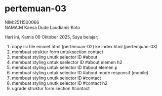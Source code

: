 # pertemuan-03

NIM:2511500066<br>
NAMA:M Kaesa Dude Laudianis Koto<br>

Hari ini, Kamis 09 Oktober 2025, Saya belajar;
<ol>
 <li>copy isi file emmet.html (pertemuan-02) ke index.html (pertemjuan-03)</li>
 <li>membuat struktur form untuksection contact</li>
 <li>membuat styling unutk selector ID #about</li>
 <li>membuat styling untuk sselector ID #about elemen h2</li>
 <li>membuat styling untuk selector ID #about elemen p</li>
 <li>membuat styling untuk selector ID #about mode responsif (mobile)</li>
  <li>membuat styling unutk selector ID #contact</li>
  <li>membuat styling unutk selector ID #contact h2</li>
 <li>ugrade struktur form section #contact</li>
</ol>